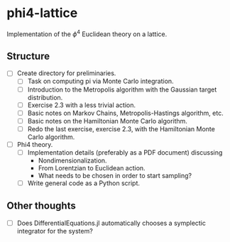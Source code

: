 # phi4-lattice

Implementation of the $\phi^{4}$ Euclidean theory on a lattice.

## Structure

- [ ] Create directory for preliminaries.
  - [ ] Task on computing pi via Monte Carlo integration.
  - [ ] Introduction to the Metropolis algorithm with the Gaussian target distribution.
  - [ ] Exercise 2.3 with a less trivial action.
  - [ ] Basic notes on Markov Chains, Metropolis-Hastings algorithm, etc.
  - [ ] Basic notes on the Hamiltonian Monte Carlo algorithm.
  - [ ] Redo the last exercise, exercise 2.3, with the Hamiltonian Monte Carlo algorithm.
- [ ] Phi4 theory.
  - [ ] Implementation details (preferably as a PDF document) discussing
    - Nondimensionalization.
    - From Lorentzian to Euclidean action.
    - What needs to be chosen in order to start sampling?
  - [ ] Write general code as a Python script.

## Other thoughts

- [ ] Does DifferentialEquations.jl automatically chooses a symplectic integrator for the system?

